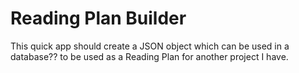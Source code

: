 # Reading Plan Builder

This quick app should create a JSON object which can be used in a database?? to be used as a Reading Plan for another project I have.